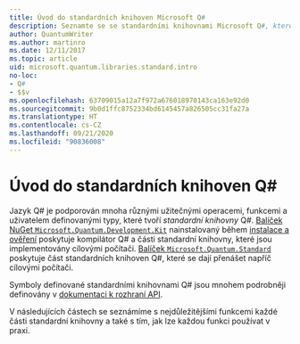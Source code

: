 ```yaml
---
title: Úvod do standardních knihoven Microsoft Q#
description: Seznamte se se standardními knihovnami Microsoft Q#, které definují operace, funkce a datové typy používané v kvantových programech.
author: QuantumWriter
ms.author: martinro
ms.date: 12/11/2017
ms.topic: article
uid: microsoft.quantum.libraries.standard.intro
no-loc:
- Q#
- $$v
ms.openlocfilehash: 63709015a12a7f972a676018970143ca163e92d0
ms.sourcegitcommit: 9b0d1ffc8752334bd6145457a826505cc31fa27a
ms.translationtype: HT
ms.contentlocale: cs-CZ
ms.lasthandoff: 09/21/2020
ms.locfileid: "90836008"
---
```

# <a name="introduction-to-the-no-locq-standard-libraries"></a>Úvod do standardních knihoven Q#

Jazyk Q# je podporován mnoha různými užitečnými operacemi, funkcemi a uživatelem definovanými typy, které tvoří *standardní knihovny* Q#.
[Balíček NuGet `Microsoft.Quantum.Development.Kit`](https://www.nuget.org/packages/microsoft.quantum.development.kit) nainstalovaný během [instalace a ověření](xref:microsoft.quantum.install) poskytuje kompilátor Q# a části standardní knihovny, které jsou implementovány cílovými počítači.
[Balíček `Microsoft.Quantum.Standard`](https://www.nuget.org/packages/microsoft.quantum.standard) poskytuje část standardních knihoven Q#, které se dají přenášet napříč cílovými počítači.

Symboly definované standardními knihovnami Q# jsou mnohem podrobněji definovány v [dokumentaci k rozhraní API](xref:microsoft.quantum.apiref-intro).

V následujících částech se seznámíme s nejdůležitějšími funkcemi každé části standardní knihovny a také s tím, jak lze každou funkci používat v praxi.
